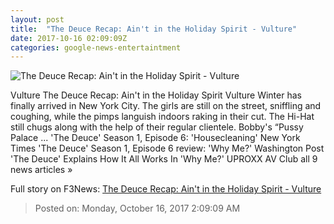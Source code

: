 ```yaml
---
layout: post
title:  "The Deuce Recap: Ain't in the Holiday Spirit - Vulture"
date: 2017-10-16 02:09:09Z
categories: google-news-entertaintment
---
```


![The Deuce Recap: Ain't in the Holiday Spirit - Vulture](https://pixel.nymag.com/imgs/daily/vulture/2017/10/13/recaps/13-the-deuce-106.w1200.h630.jpg)

Vulture The Deuce Recap: Ain't in the Holiday Spirit Vulture Winter has finally arrived in New York City. The girls are still on the street, sniffling and coughing, while the pimps languish indoors raking in their cut. The Hi-Hat still chugs along with the help of their regular clientele. Bobby's “Pussy Palace ... 'The Deuce' Season 1, Episode 6: 'Housecleaning' New York Times 'The Deuce' Season 1, Episode 6 review: 'Why Me?' Washington Post 'The Deuce' Explains How It All Works In 'Why Me?' UPROXX AV Club all 9 news articles »


Full story on F3News: [The Deuce Recap: Ain't in the Holiday Spirit - Vulture](http://www.f3nws.com/n/xaHaK)

> Posted on: Monday, October 16, 2017 2:09:09 AM
